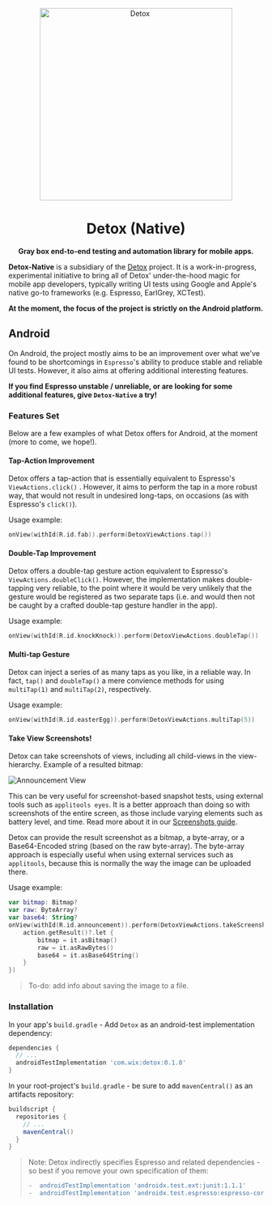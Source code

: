 <p align="center">
	<img alt="Detox" width=380 src="https://raw.githubusercontent.com/wix/Detox/master/docs/img/DetoxLogo.png"/>
</p>
<h1 align="center">
  Detox (Native)
</h1>
<p align="center">
  <b>Gray box end-to-end testing and automation library for mobile apps.</b>
</p>

**Detox-Native** is a subsidiary of the [Detox](https://github.com/wix/Detox) project. It is a work-in-progress, experimental initiative to bring all of Detox' under-the-hood magic for mobile app developers, typically writing UI tests using Google and Apple's native go-to frameworks (e.g. Espresso, EarlGrey, XCTest).

**At the moment, the focus of the project is strictly on the Android platform.**

## Android

On Android, the project mostly aims to be an improvement over what we've found to be shortcomings in `Espresso`'s ability to produce stable and reliable UI tests. However, it also aims at offering additional interesting features.

**If you find Espresso unstable / unreliable, or are looking for some additional features, give `Detox-Native` a try!**

### Features Set

Below are a few examples of what Detox offers for Android, at the moment (more to come, we hope!).

#### Tap-Action Improvement

Detox offers a tap-action that is essentially equivalent to Espresso's `ViewActions.click()` . However, it aims to perform the tap in a more robust way, that would not result in undesired long-taps, on occasions (as with Espresso's `click()`).

Usage example:

```kotlin
onView(withId(R.id.fab)).perform(DetoxViewActions.tap())
```

#### Double-Tap Improvement

Detox offers a double-tap gesture action equivalent to Espresso's `ViewActions.doubleClick()`. However, the implementation makes double-tapping very reliable, to the point where it would be very unlikely that the gesture would be registered as two separate taps (i.e. and would then not be caught by a crafted double-tap gesture handler in the app).

Usage example:

```kotlin
onView(withId(R.id.knockKnock)).perform(DetoxViewActions.doubleTap())
```

#### Multi-tap Gesture

Detox can inject a series of as many taps as you like, in a reliable way. In fact, `tap()` and `doubleTap()` a mere convience methods for using `multiTap(1)` and `multiTap(2)`, respectively.

Usage example:

```kotlin
onView(withId(R.id.easterEgg)).perform(DetoxViewActions.multiTap(5))
```

#### Take View Screenshots!

Detox can take screenshots of views, including all child-views in the view-hierarchy. Example of a resulted bitmap:

![Announcement View](../../docs/img/element-screenshot-view.png)

This can be very useful for screenshot-based snapshot tests, using external tools such as `applitools eyes`. It is a better approach than doing so with screenshots of the entire screen, as those include varying elements such as battery level, and time. Read more about it in our [Screenshots guide](../../docs/APIRef.Screenshots.md#element-level-screenshots-android-only).

Detox can provide the result screenshot as a bitmap, a byte-array, or a Base64-Encoded string (based on the raw byte-array). The byte-array approach is especially useful when using external services such as `applitools`, because this is normally the way the image can be uploaded there.

Usage example:

```kotlin
var bitmap: Bitmap?
var raw: ByteArray?
var base64: String?
onView(withId(R.id.announcement)).perform(DetoxViewActions.takeScreenshot().also { action ->
	action.getResult()?.let {
		bitmap = it.asBitmap()
		raw = it.asRawBytes()
		base64 = it.asBase64String()
	}
})
```

> To-do: add info about saving the image to a file.

### Installation

In your app's `build.gradle` - Add `Detox` as an android-test implementation dependency:

```groovy
dependencies {
  // ...  
  androidTestImplementation 'com.wix:detox:0.1.0'
}
```

In your root-project's `build.gradle` - be sure to add `mavenCentral()` as an artifacts repository:

```groovy
buildscript {
  repositories {
    // ...
    mavenCentral()
  }
}
```



> Note: Detox indirectly specifies Espresso and related dependencies - so best if you remove your own specification of them:
>
> ```diff
> -  androidTestImplementation 'androidx.test.ext:junit:1.1.1'
> -  androidTestImplementation 'androidx.test.espresso:espresso-core:3.2.0
> ```

